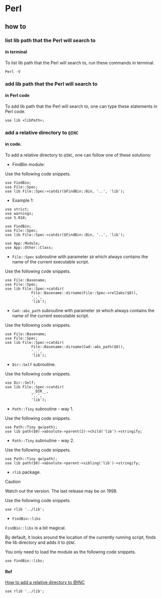 # Perl
## how to
### list lib path that the Perl will search to
#### in terminal
To list lib path that the Perl will search to, run these commands in terminal.

```
Perl -V
```

### add lib path that the Perl will search to
#### in Perl code
To add lib path that the Perl will search to, one can type these statements in Perl code.

```
use lib <libPath>;
```

### add a relative directory to `@INC`
#### in code.
To add a relative directory to `@INC`, one can follow one of these solutions:

+ FindBin module:

Use the following code snippets.

```
use FindBin;
use File::Spec;
use lib File::Spec->catdir($FindBin::Bin, '..', 'lib');
```

- Example 1:

```
use strict;
use warnings;
use 5.010;
 
use FindBin;
use File::Spec;
use lib File::Spec->catdir($FindBin::Bin, '..', 'lib');
 
use App::Module;
use App::Other::Class;
```

+ `File::Spec` subroutine with parameter `$0` which always contains the name of the current executable script.

Use the following code snippets.

```
use File::Basename;
use File::Spec;
use lib File::Spec->catdir(
            File::Basename::dirname(File::Spec->rel2abs($0)),
            '..',
            'lib');
```

+ `Cwd::abs_path` subroutine with parameter `$0` which always contains the name of the current executable script.

Use the following code snippets.

```
use File::Basename;
use File::Spec;
use lib File::Spec->catdir(
            File::Basename::dirname(Cwd::abs_path($0)),
            '..',
            'lib');
```

+ `Dir::Self` subroutine.

Use the following code snippets.

```
use Dir::Self;
use lib File::Spec->catdir(
            __DIR__,
            '..',
            'lib');
```
  
+ `Path::Tiny` subroutine - way 1.

Use the following code snippets.

```
use Path::Tiny qw(path);
use lib path($0)->absolute->parent(2)->child('lib')->stringify;
```

+ `Path::Tiny` subroutine - way 2.

Use the following code snippets.

```
use Path::Tiny qw(path);
use lib path($0)->absolute->parent->sibling('lib')->stringify;
```

+ `rlib` package.

> [!CAUTION]
> Watch out the version. The last release may be on 1998.

Use the following code snippets.

```
use rlib '../lib';
```

+ `FindBin::libs`

`FindBin::libs` is a bit magical. 

By default, it looks around the location of the currently running script, finds the lib directory and adds it to `@INC`. 

You only need to load the module as the following code snippets.

```
use FindBin::libs;
```

#### Ref
[How to add a relative directory to @INC](https://perlmaven.com/how-to-add-a-relative-directory-to-inc)
```
use rlib '../lib';
```
